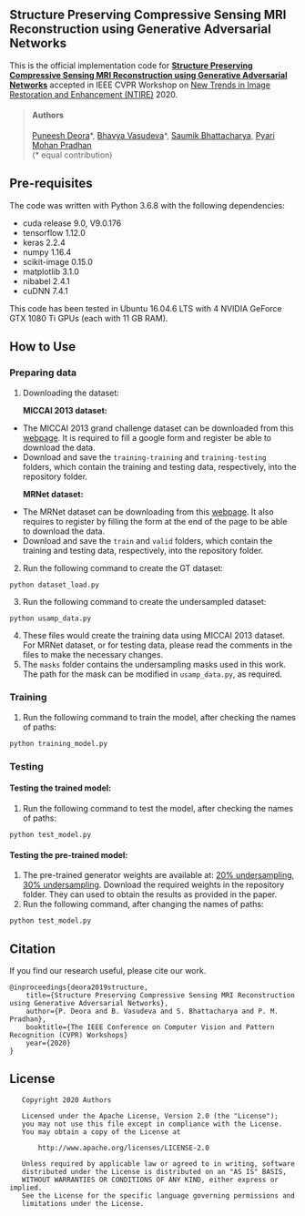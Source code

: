 ## Structure Preserving Compressive Sensing MRI Reconstruction using Generative Adversarial Networks

This is the official implementation code for **[Structure Preserving Compressive Sensing MRI Reconstruction using Generative Adversarial Networks](https://arxiv.org/abs/1910.06067)** accepted in IEEE CVPR Workshop on [New Trends in Image Restoration and Enhancement (NTIRE)](https://data.vision.ee.ethz.ch/cvl/ntire20/) 2020.

> #### Authors
> [Puneesh Deora](https://scholar.google.com/citations?user=cn1wdTUAAAAJ&hl=en)\*, [Bhavya Vasudeva](https://scholar.google.com/citations?user=ZCSsIokAAAAJ&hl=en)\*, [Saumik Bhattacharya](https://scholar.google.com/citations?user=8pffuA4AAAAJ&hl=en), [Pyari Mohan Pradhan](https://scholar.google.com/citations?user=_eIpqasAAAAJ&hl=en) <br>
> (* equal contribution)

## Pre-requisites
The code was written with Python 3.6.8 with the following dependencies:
* cuda release 9.0, V9.0.176
* tensorflow 1.12.0
* keras 2.2.4
* numpy 1.16.4
* scikit-image 0.15.0
* matplotlib 3.1.0
* nibabel 2.4.1
* cuDNN 7.4.1

This code has been tested in Ubuntu 16.04.6 LTS with 4 NVIDIA GeForce GTX 1080 Ti GPUs (each with 11 GB RAM).

## How to Use
### Preparing data
1. Downloading the dataset:

&nbsp; &nbsp; &nbsp; **MICCAI 2013 dataset:** 
* The MICCAI 2013 grand challenge dataset can be downloaded from this [webpage](https://my.vanderbilt.edu/masi/workshops/). It is required to fill a google form and register be able to download the data.
* Download and save the `training-training` and `training-testing` folders, which contain the training and testing data, respectively, into the repository folder.

&nbsp; &nbsp; &nbsp; **MRNet dataset:** 
* The MRNet dataset can be downloading from this [webpage](https://stanfordmlgroup.github.io/competitions/mrnet/). It also requires to register by filling the form at the end of the page to be able to download the data.
* Download and save the `train` and `valid` folders, which contain the training and testing data, respectively, into the repository folder.

2. Run the following command to create the GT dataset:
```
python dataset_load.py
```
3. Run the following command to create the undersampled dataset:
```
python usamp_data.py
```
4. These files would create the training data using MICCAI 2013 dataset. For MRNet dataset, or for testing data, please read the comments in the files to make the necessary changes.
5. The `masks` folder contains the undersampling masks used in this work. The path for the mask can be modified in `usamp_data.py`, as required.

### Training
1. Run the following command to train the model, after checking the names of paths:
```
python training_model.py
```

### Testing
#### Testing the trained model:
1. Run the following command to test the model, after checking the names of paths:
```
python test_model.py
```

#### Testing the pre-trained model:
1. The pre-trained generator weights are available at: [20% undersampling](https://drive.google.com/open?id=1ygzSDA4V09qVhThiYJ606ec912BYjBfP), [30% undersampling](https://drive.google.com/open?id=1j2PPdPT4nOgW8QmhgHJDjMarJUp6gvM6). Download the required weights in the repository folder. They can used to obtain the results as provided in the paper.
2. Run the following command, after changing the names of paths:
```
python test_model.py
```

## Citation
If you find our research useful, please cite our work.
```
@inproceedings{deora2019structure,
    title={Structure Preserving Compressive Sensing MRI Reconstruction using Generative Adversarial Networks},
    author={P. Deora and B. Vasudeva and S. Bhattacharya and P. M. Pradhan},
    booktitle={The IEEE Conference on Computer Vision and Pattern Recognition (CVPR) Workshops}
    year={2020}
}
```

## License
```
   Copyright 2020 Authors

   Licensed under the Apache License, Version 2.0 (the "License");
   you may not use this file except in compliance with the License.
   You may obtain a copy of the License at

       http://www.apache.org/licenses/LICENSE-2.0

   Unless required by applicable law or agreed to in writing, software
   distributed under the License is distributed on an "AS IS" BASIS,
   WITHOUT WARRANTIES OR CONDITIONS OF ANY KIND, either express or implied.
   See the License for the specific language governing permissions and
   limitations under the License.
```
